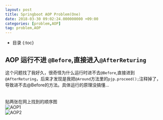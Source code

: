 ```yaml
---
layout: post
title: Springboot AOP Problem(One)
date: 2018-03-30 09:02:24.000000000 +09:00
categories: [problem,AOP]
tag: problem,AOP
---
```

* 目录
{:toc}
## AOP 运行不进 `@Before`,直接进入`@AfterReturing`
这个问题找了我好久，很奇怪为什么运行时进不去`@Before`,直接进到`@AfterReturing`，后来才发现是我把`@Around`方法里的`pjp.proceed();`注释掉了，导致进不去@Before的方法。具体运行的原理没搞懂...<br>
<br><br>
贴两张在网上找到的顺序图<br>
![AOP1](http://p6b2ow781.bkt.clouddn.com/AOP1.png)<br>
![AOP2](http://p6b2ow781.bkt.clouddn.com/AOP2.png)

